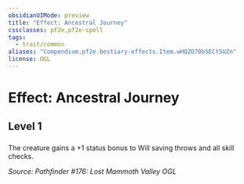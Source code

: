 ```yaml
---
obsidianUIMode: preview
title: "Effect: Ancestral Journey"
cssclasses: pf2e,pf2e-spell
tags:
  - trait/common
aliases: "Compendium.pf2e.bestiary-effects.Item.wHQZO70bSECtSUZn"
license: OGL
---
```

# Effect: Ancestral Journey
## Level 1
### 






The creature gains a +1 status bonus to Will saving throws and all skill checks.

*Source: Pathfinder #176: Lost Mammoth Valley*
*OGL*